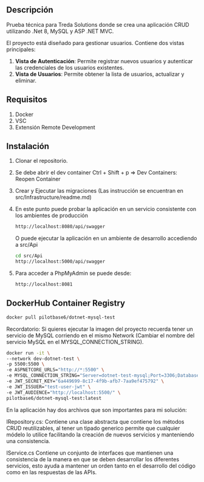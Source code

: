## Descripción
Prueba técnica para Treda Solutions donde se crea una aplicación CRUD utilizando .Net 8, MySQL y ASP .NET MVC. 

El proyecto está diseñado para gestionar usuarios. Contiene dos vistas principales:
1. **Vista de Autenticación**: Permite registrar nuevos usuarios y autenticar las credenciales de los usuarios existentes.
2. **Vista de Usuarios**: Permite obtener la lista de usuarios, actualizar y eliminar.

## Requisitos

1. Docker
2. VSC
3. Extensión Remote Development

## Instalación

1. Clonar el repositorio.
2. Se debe abrir el dev container Ctrl + Shift + p => Dev Containers: Reopen Container
3. Crear y Ejecutar las migraciones (Las instrucción se encuentran en src/Infrastructure/readme.md)
4. En este punto puede probar la aplicación en un servicio consistente con los ambientes de producción
    
    ```bash
    http://localhost:8080/api/swagger
    ```
   
   O puede ejecutar la aplicación en un ambiente de desarrollo accediendo a src/Api

    ```bash
    cd src/Api
    http://localhost:5000/api/swagger
    ```

5. Para acceder a PhpMyAdmin se puede desde:

    ```bash
    http://localhost:8081
    ```

## DockerHub Container Registry

    
```bash
docker pull pilotbase6/dotnet-mysql-test
```

Recordatorio: Si quieres ejecutar la imagen del proyecto recuerda tener un servicio de MySQL corriendo en el mismo Network (Cambiar el nombre del servicio MySQL en el MYSQL_CONNECTION_STRING).

```bash
docker run -it \
--network dev-dotnet-test \
-p 5500:5500 \
-e ASPNETCORE_URLS="http://*:5500" \
-e MYSQL_CONNECTION_STRING="Server=dotnet-test-mysql;Port=3306;Database=testdb;User Id=testdotnet;Password=testdotnet;Allow User Variables=true;Default Command Timeout=0;" \
-e JWT_SECRET_KEY="6a449699-8c17-4f9b-afb7-7aa9ef475792" \
-e JWT_ISSUER="test-user-jwt" \
-e JWT_AUDIENCE="http://localhost:5500/" \
pilotbase6/dotnet-mysql-test:latest
```

En la aplicación hay dos archivos que son importantes para mi solución:

IRepository.cs: Contiene una clase abstracta que contiene los métodos CRUD reutilizables, al tener un tipado generico permite que cualquier módelo lo utilice facilitando la creación de nuevos servicios y manteniendo una consistencia.

IService.cs Contiene un conjunto de interfaces que mantienen una consistencia de la manera en que se deben desarrollar los diferentes servicios, esto ayuda a mantener un orden tanto en el desarrollo del código como en las respuestas de las APIs.
